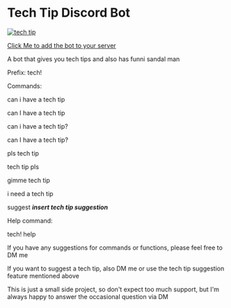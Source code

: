 ﻿# Tech Tip Discord Bot
 
<a href="https://top.gg/bot/703685163191762944" >
  <img src="https://top.gg/api/widget/703685163191762944.svg" alt="tech tip" />
</a>

[Click Me to add the bot to your server](https://discord.com/oauth2/authorize?client_id=703685163191762944&scope=bot&permissions=8)

A bot that gives you tech tips and also has funni sandal man

Prefix: tech!

Commands:

can i have a tech tip

can I have a tech tip

can i have a tech tip?

can I have a tech tip?

pls tech tip

tech tip pls

gimme tech tip

i need a tech tip

suggest ***insert tech tip suggestion***

Help command:

tech! help

If you have any suggestions for commands or functions, please feel free to DM me

If you want to suggest a tech tip, also DM me or use the tech tip suggestion feature mentioned above

This is just a small side project, so don't expect too much support, but I'm always happy to answer the occasional question via DM
